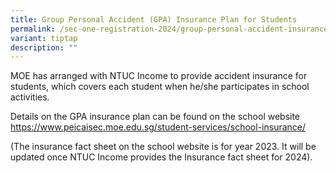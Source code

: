 ```yaml
---
title: Group Personal Accident (GPA) Insurance Plan for Students
permalink: /sec-one-registration-2024/group-personal-accident-insurance-plan-for-students/
variant: tiptap
description: ""
---
```

<p>MOE has arranged with NTUC Income to provide accident insurance for students, which covers each student when he/she participates in school activities.</p><p>Details on the GPA insurance plan can be found on the school website <a href="https://www.peicaisec.moe.edu.sg/student-services/school-insurance/" rel="noopener noreferrer nofollow" target="_blank">https://www.peicaisec.moe.edu.sg/student-services/school-insurance/</a></p><p>(The insurance fact sheet on the school website is for year 2023. It will be updated once NTUC Income provides the Insurance fact sheet for 2024).</p>